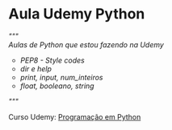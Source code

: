 # Aula Udemy Python <a href="http://yt3.ggpht.com/-9P5DiX6_X1E/AAAAAAAAAAI/AAAAAAAAAAA/INiV4ByQiYQ/s108-c-k-c0x00ffffff-no-rj-mo/photo.jpg"></a><br/>

<i>"""<br/>
Aulas de Python que estou fazendo na Udemy<br/>

<ul type="circle">
  <li>PEP8 - Style codes</li>
  <li>dir e help</li>
  <li>print, input, num_inteiros</li>
  <li>float, booleano, string</li>
</ul>
"""
</i>

Curso Udemy: <a href="https://www.udemy.com/share/1013uIAEIZcVxQQXgJ/" target="_blank">Programação em Python</a>
